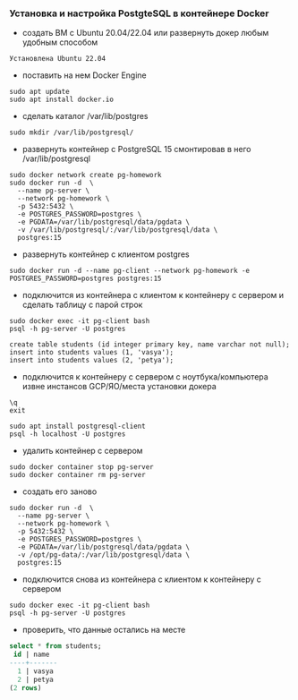### Установка и настройка PostgteSQL в контейнере Docker

- создать ВМ с Ubuntu 20.04/22.04 или развернуть докер любым удобным способом
```
Установлена Ubuntu 22.04
```

- поставить на нем Docker Engine
```shell
sudo apt update
sudo apt install docker.io
```

- сделать каталог /var/lib/postgres
```shell
sudo mkdir /var/lib/postgresql/
```

- развернуть контейнер с PostgreSQL 15 смонтировав в него /var/lib/postgresql
```shell
sudo docker network create pg-homework
sudo docker run -d  \
  --name pg-server \
  --network pg-homework \
  -p 5432:5432 \
  -e POSTGRES_PASSWORD=postgres \
  -e PGDATA=/var/lib/postgresql/data/pgdata \
  -v /var/lib/postgresql/:/var/lib/postgresql/data \
  postgres:15
```

- развернуть контейнер с клиентом postgres
```shell
sudo docker run -d --name pg-client --network pg-homework -e POSTGRES_PASSWORD=postgres postgres:15
```

- подключится из контейнера с клиентом к контейнеру с сервером и сделать таблицу с парой строк
```shell
sudo docker exec -it pg-client bash
psql -h pg-server -U postgres

create table students (id integer primary key, name varchar not null);
insert into students values (1, 'vasya');
insert into students values (2, 'petya');
```

- подключится к контейнеру с сервером с ноутбука/компьютера извне инстансов GCP/ЯО/места установки докера
```shell
\q
exit

sudo apt install postgresql-client
psql -h localhost -U postgres
```

- удалить контейнер с сервером
```shell
sudo docker container stop pg-server
sudo docker container rm pg-server
```

- создать его заново
```shell
sudo docker run -d  \
  --name pg-server \
  --network pg-homework \
  -p 5432:5432 \
  -e POSTGRES_PASSWORD=postgres \
  -e PGDATA=/var/lib/postgresql/data/pgdata \
  -v /opt/pg-data/:/var/lib/postgresql/data \
  postgres:15
```

- подключится снова из контейнера с клиентом к контейнеру с сервером

```shell
sudo docker exec -it pg-client bash
psql -h pg-server -U postgres
```
- проверить, что данные остались на месте

```sql
select * from students;
 id | name
----+-------
  1 | vasya
  2 | petya
(2 rows)
```
